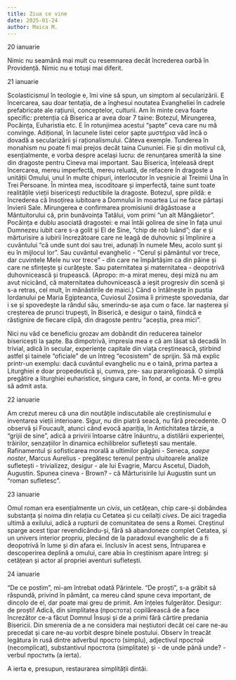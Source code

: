 ```yaml
---
title: Ziua ce vine
date: 2025-01-24
author: Maica M.
---
```

20 ianuarie

Nimic nu seamănă mai mult cu resemnarea decât încrederea oarbă în Providență. Nimic nu e totuși mai diferit.

21 ianuarie

Scolasticismul în teologie e, îmi vine să spun, un simptom al secularizării. E încercarea, sau doar tentația, de a înghesui noutatea Evangheliei în cadrele prefabricate ale rațiunii, conceptelor, culturii. Am în minte ceva foarte specific: pretenția că Biserica ar avea doar 7 taine: Botezul, Mirungerea, Pocăința, Euharistia etc. E în rotunjimea acestui “șapte” ceva care nu mă convinge. Adițional, în lacunele listei celor șapte μυστήρια văd încă o dovadă a secularizării și raționalismului. Câteva exemple. Tunderea în monahism nu poate fi mai prejos decât taina Cununiei. Fie și din motivul că, esențialmente, e vorba despre același lucru: de renunțarea smerită la sine din dragoste pentru Cineva mai important.  Sau Biserica, înțeleasă drept încercarea, mereu imperfectă, mereu reluată, de refacere în dragoste a unității Omului, unul în multe chipuri, interlocutor în veșnicie al Treimii Una în Trei Persoane. În mintea mea, iscoditoare și imperfectă, taine sunt toate realitățile vieții bisericești reductibile la dragoste. Botezul, spre pildă: e încrederea că însoțirea iubitoare a Domnului în moartea Lui ne face părtași învierii Sale. Mirungerea e confirmarea promisiunii drăgăstoase a Mântuitorului că, prin bunăvoința Tatălui, vom primi “un alt Mângâietor”. Pocăința e dublu asociată dragostei: e mai întâi golirea de sine în fața unui Dumnezeu iubit care s-a golit și El de Sine, “chip de rob luând”; dar e și mărturisire a iubirii încrezătoare care ne leagă de duhovnic și împlinire a cuvântului “că unde sunt doi sau trei, adunați în numele Meu, acolo sunt și eu în mijlocul lor”. Sau cuvântul evanghelic - “Cerul și pâmântul vor trece, dar cuvintele Mele nu vor trece” - din care ne împărtășim ca din pâine și care ne sfințește și curățește. Sau paternitatea și maternitatea - deopotrivă duhovnicească și trupească. (Apropo: m-a mirat mereu, deși miză nu am avut nicicând, că maternitatea duhovnicească a ieșit progresiv din scenă și s-a retras, cel mult, în mănăstirile de maici.) Când o întâlnește în pustia Iordanului pe Maria Egipteanca, Cuviosul Zosima îi primește spovedania, dar i se și spovedește la rândul său, smerindu-se așa cum o face. Iar nașterea și creșterea de prunci trupești, în Biserică, e desigur o taină, fiindcă e răstignire de fiecare clipă, din dragoste pentru “aceștia, prea mici”.

Nici nu văd ce beneficiu grozav am dobândit din reducerea tainelor bisericești la șapte. Ba dimpotrivă, impresia mea e că am lăsat să decadă în trivial, adică în secular, experiențe capitale din viața creștinească, știrbind astfel și tainele “oficiale” de un întreg “ecosistem” de sprijin. Să mă explic printr-un exemplu: dacă cuvântul evanghelic nu e o taină, prima partea a Liturghiei e doar propedeutică și, cumva, pre- sau parareligioasă. O simplă pregătire a liturghiei euharistice, singura care, în fond, ar conta. Mi-e greu să admit asta.

22 ianuarie

Am crezut mereu că una din noutățile indiscutabile ale creștinismului e inventarea vieții interioare. Sigur, nu din piatră seacă, nu fără precedente. O observă și Foucault, atunci când evocă apariția, în Antichitatea târzie, a “grijii de sine”, adică a privirii întoarse către înăuntru, a distilării experienței, trăirilor, senzațiilor în dinamica echilibrelor sufletești sau mentale. Rafinamentul și sofisticarea morală a ultimilor păgâni - Seneca, *saepe noster*, Marcus Aurelius - pregătesc terenul pentru uluitoarele analize sufletești - trivializez, desigur - ale lui Evagrie, Marcu Ascetul, Diadoh, Augustin. Spunea cineva - Brown? - că Mărturisirile lui Augustin sunt un “roman sufletesc”.

23 ianuarie

Omul roman era esențialmente un *civis*, un cetățean, chip care-și dobândea substanța și noima din relația cu Cetatea și cu ceilalți *cives*. De aici tragedia ultimă a exilului, adică a rupturii de comunitatea de sens a Romei. Creștinul sparge acest tipar revendicându-și, fără să abandoneze complet Cetatea, și un univers interior propriu, plecând de la paradoxul evanghelic de a fi deopotrivă în lume și din afara ei. Inclusiv în acest sens, Întruparea e descoperirea deplină a omului, care abia în creștinism apare întreg: și cetățean și actor al propriei aventuri sufletești.

24 ianuarie

“De ce postim”, mi-am întrebat odată Părintele. “De proști”, s-a grăbit să răspundă, privind în pământ, ca mereu când spune ceva important, de dincolo de el, dar poate mai greu de primit. Am înțeles fulgerător. Desigur: de proști! Adică, din simplitatea (простота) copilărească de a face încrezător ce-a făcut Domnul Însuși și de a primi fără cârtire predania Bisericii. Din smerenia de a ne considera mai neștiutori decât cei care ne-au precedat și care ne-au vorbit despre binele postului. Observ în treacăt legătura în rusă dintre adverbul просто (simplu), adjectivul простой (necomplicat), substantivul простота (simplitate) și - de unde până unde? - verbul простить (a ierta). 

A ierta e, presupun, restaurarea simplității dintâi.
